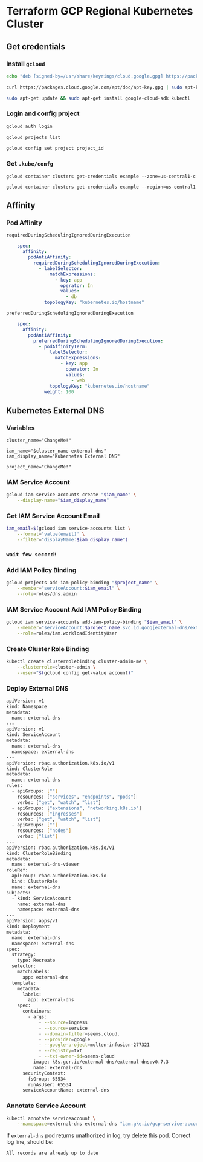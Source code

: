 # Terraform GCP Regional Kubernetes Cluster

## Get credentials

### Install `gcloud`
```bash
echo "deb [signed-by=/usr/share/keyrings/cloud.google.gpg] https://packages.cloud.google.com/apt cloud-sdk main" | sudo tee -a /etc/apt/sources.list.d/google-cloud-sdk.list

curl https://packages.cloud.google.com/apt/doc/apt-key.gpg | sudo apt-key --keyring /usr/share/keyrings/cloud.google.gpg add -

sudo apt-get update && sudo apt-get install google-cloud-sdk kubectl
```

### Login and config project
```bash
gcloud auth login

gcloud projects list

gcloud config set project project_id
```

### Get `.kube/confg`
```
gcloud container clusters get-credentials example --zone=us-central1-c

gcloud container clusters get-credentials example --region=us-central1
``` 

## Affinity

### Pod Affinity
`requiredDuringSchedulingIgnoredDuringExecution`

```yaml
    spec:
      affinity:
        podAntiAffinity:
          requiredDuringSchedulingIgnoredDuringExecution:
            - labelSelector:
                matchExpressions:
                  - key: app
                    operator: In
                    values:
                      - db
              topologyKey: "kubernetes.io/hostname"
```

`preferredDuringSchedulingIgnoredDuringExecution`

```yaml
    spec:
      affinity:
        podAntiAffinity:
          preferredDuringSchedulingIgnoredDuringExecution:
            - podAffinityTerm:
                labelSelector:
                  matchExpressions:
                    - key: app
                      operator: In
                      values:
                        - web
                topologyKey: "kubernetes.io/hostname"
              weight: 100
```

## Kubernetes External DNS

### Variables
```
cluster_name="ChangeMe!"

iam_name="$cluster_name-external-dns"
iam_display_name="Kubernetes External DNS"

project_name="ChangeMe!"
```

### IAM Service Account
```bash
gcloud iam service-accounts create "$iam_name" \
    --display-name="$iam_display_name"
```

### Get IAM Service Account Email
```bash
iam_email=$(gcloud iam service-accounts list \
    --format='value(email)' \
    --filter="displayName:$iam_display_name")
```

### `wait few second!`

### Add IAM Policy Binding
```bash
gcloud projects add-iam-policy-binding "$project_name" \
    --member="serviceAccount:$iam_email" \
    --role=roles/dns.admin
```

### IAM Service Account Add IAM Policy Binding 
```bash
gcloud iam service-accounts add-iam-policy-binding "$iam_email" \
    --member="serviceAccount:$project_name.svc.id.goog[external-dns/external-dns]" \
    --role=roles/iam.workloadIdentityUser
```

### Create Cluster Role Binding
```bash
kubectl create clusterrolebinding cluster-admin-me \
    --clusterrole=cluster-admin \
    --user="$(gcloud config get-value account)"
```

### Deploy External DNS
```bash
apiVersion: v1
kind: Namespace
metadata:
  name: external-dns
---
apiVersion: v1
kind: ServiceAccount
metadata:
  name: external-dns
  namespace: external-dns
---
apiVersion: rbac.authorization.k8s.io/v1
kind: ClusterRole
metadata:
  name: external-dns
rules:
  - apiGroups: [""]
    resources: ["services", "endpoints", "pods"]
    verbs: ["get", "watch", "list"]
  - apiGroups: ["extensions", "networking.k8s.io"]
    resources: ["ingresses"]
    verbs: ["get", "watch", "list"]
  - apiGroups: [""]
    resources: ["nodes"]
    verbs: ["list"]
---
apiVersion: rbac.authorization.k8s.io/v1
kind: ClusterRoleBinding
metadata:
  name: external-dns-viewer
roleRef:
  apiGroup: rbac.authorization.k8s.io
  kind: ClusterRole
  name: external-dns
subjects:
  - kind: ServiceAccount
    name: external-dns
    namespace: external-dns
---
apiVersion: apps/v1
kind: Deployment
metadata:
  name: external-dns
  namespace: external-dns
spec:
  strategy:
    type: Recreate
  selector:
    matchLabels:
      app: external-dns
  template:
    metadata:
      labels:
        app: external-dns
    spec:
      containers:
        - args:
            - --source=ingress
            - --source=service
            - --domain-filter=seems.cloud.
            - --provider=google
            - --google-project=molten-infusion-277321
            - --registry=txt
            - --txt-owner-id=seems-cloud
          image: k8s.gcr.io/external-dns/external-dns:v0.7.3
          name: external-dns
      securityContext:
        fsGroup: 65534
        runAsUser: 65534
      serviceAccountName: external-dns
```

### Annotate Service Account
```bash
kubectl annotate serviceaccount \
    --namespace=external-dns external-dns "iam.gke.io/gcp-service-account=$iam_email"
```

If `external-dns` pod returns unathorized in log, try delete this pod. Correct log line, should be:

`All records are already up to date`
